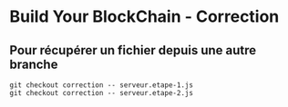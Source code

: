 # Build Your BlockChain - Correction

## Pour récupérer un fichier depuis une autre branche

    git checkout correction -- serveur.etape-1.js
    git checkout correction -- serveur.etape-2.js
